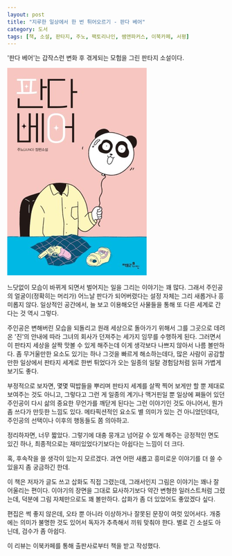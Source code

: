 ```yaml
---
layout: post
title: "지루한 일상에서 한 번 튀어오르기 - 판다 베어"
category: 도서
tags: [책, 소설, 판타지, 주노, 팩토리나인, 쌤앤파커스, 이북카페, 서평]
---
```


'판다 베어'는
갑작스런 변화 후 겪게되는 모험을 그린 판타지 소설이다.

![표지](/images/book/panda-bear-book-h480.jpg)

느닷없이 모습이 바뀌게 되면서 벌어지는 일을 그리는 이야기는 꽤 많다.
그래서 주인공의 얼굴이(정확히는 머리가) 어느날 판다가 되어버렸다는 설정 자체는 그리 새롭거나 흥미롭지 않다.
일상적인 공간에서, 늘 보고 이용해오던 사물들을 통해 또 다른 세계로 간다는 것 역시 그렇다.

주인공은 변해버린 모습을 되돌리고 원래 세상으로 돌아가기 위해서
그를 그곳으로 데려온 '진'의 안내에 따라
그녀의 회사가 던져주는 세가지 임무를 수행하게 된다.
그러면서 이 판타지 세상을 살짝 맛볼 수 있게 해주는데
이게 생각보다 나쁘지 않아서 나름 볼만하다.
좀 무거울만한 요소도 있기는 하나 그것을 빠르게 해소하는데다,
많은 사람이 공감할만한 일상에서 판타지 세계로 한번 튀었다가 오는
일종의 일탈 경험담처럼 읽혀 가볍게 보기도 좋다.

부정적으로 보자면,
몇몇 떡밥들을 뿌리며 판타지 세계를 살짝 찍어 보게만 할 뿐 제대로 보여주는 것도 아니고,
그렇다고 그런 게 일종의 계기나 맥거핀일 뿐
일상에 쪄들어 있던 주인공이 다시 삶의 중요한 무언가를 깨닫게 된다는 그런 이야기인 것도 아니어서,
뭔가 좀 쓰다가 만듯한 느낌도 있다.
메타픽션적인 요소도 별 의미가 있는 건 아니었던데다,
주인공의 선택이나 이후의 행동들도 쫌 의아하고.

정리하자면, 너무 짧았다.
그렇기에 대충 뭉개고 넘어갈 수 있게 해주는 긍정적인 면도 있긴 하나,
최종적으로는 재미있었다기보다는 아쉽다는 느낌이 더 크다.

혹, 후속작을 쓸 생각이 있는지 모르겠다.
과연 어떤 새롭고 흥미로운 이야기를 더 쓸 수 있을지 좀 궁금하긴 한데.

이 책은 저자가 글도 쓰고 삽화도 직접 그렸는데,
그래서인지 그림은 이야기는 꽤나 잘 어울리는 편이다.
이야기의 장면을 그대로 묘사하기보다 약간 변형한 일러스트처럼 그렸는데,
덕분에 그림 자체만으로도 꽤 볼만하다.
삽화가 좀 더 있었어도 좋았겠다 싶다.

편집은 썩 좋지 않은데,
오타 뿐 아니라 이상하거나 잘못된 문장이 여럿 있어서다.
개중에는 의미가 불명한 것도 있어서 독자가 추측해서 끼워 맞춰야 한다.
별로 긴 소설도 아닌데,
검수가 좀 아쉽다.



<div class="im im-info">
이 리뷰는 이북카페를 통해 출판사로부터 책을 받고 작성했다.
</div>
